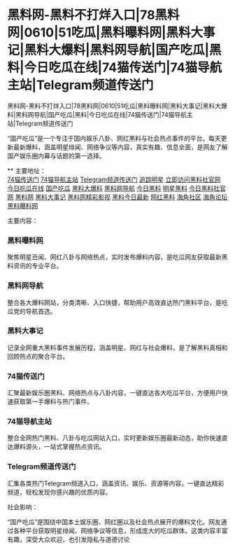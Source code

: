 
# 黑料网-黑料不打烊入口|78黑料网|0610|51吃瓜|黑料曝料网|黑料大事记|黑料大爆料|黑料网导航|国产吃瓜|黑料|今日吃瓜在线|74猫传送门|74猫导航主站|Telegram频道传送门

黑料网-黑料不打烊入口|78黑料网|0610|51吃瓜|黑料曝料网|黑料大事记|黑料大爆料|黑料网导航|国产吃瓜|黑料|今日吃瓜在线|74猫传送门|74猫导航主站|Telegram频道传送门

“国产吃瓜”是一个专注于国内娱乐八卦、网红黑料与社会热点事件的平台。每天更新最新爆料，涵盖明星绯闻、网络争议等内容，真实有趣、信息全面，是网友了解国产娱乐圈内幕与话题的第一选择。

** 主要地址：  
<a href="https://74mao.com/">74猫传送门</a>
<a href="https://74mao.com/">74猫导航主站</a>
<a href="https://74mao.com/">Telegram频道传送门</a>
<a href="https://heiliaowang-ifwypa.pages.dev/">追踪明星</a>
<a href="https://mogsp-gnxekx.pages.dev/">立即访问黑料社官网</a>
<a href="https://mogsp-rhh5hi.pages.dev/">今日吃瓜在线</a>
<a href="https://mogsp-9688ay.pages.dev/">国产吃瓜</a>
<a href="http://mogsp-o80fo3.pages.dev/">黑料大爆料</a>
<a href="https://heiliaowang-epscx6.pages.dev/">黑料网导航</a>
<a href="https://heiliaowang-jnr5bo.pages.dev/">今日黑料</a>
<a href="https://heiliaowang-jtp17y.pages.dev/">明星黑料</a>
<a href="https://heiliaowang-10t1us.pages.dev/">今日黑料社官网</a>
<a href="http://heiliaowang-0emnus.pages.dev/">黑料网</a>
<a href="https://heiliaowang-j7033i.pages.dev/">黑料大事记</a>
<a href="https://heiliaoshe-577wjw.pages.dev/">黑料网精彩影视</a>
<a href="https://heiliaoshe-r093pq.pages.dev/">黑料今日最新</a>
<a href="http://heiliaoshe-5qxaas.pages.dev/">网红黑料</a>
<a href="https://heiliaoshe-180pce.pages.dev/">海角社区</a>
<a href="https://heiliaoshe-y9pfl7.pages.dev/">海角论坛</a>
<a href="https://heiliaoshe-xnv3zw.pages.dev/">黑料曝料网</a>

主要内容：

### 黑料曝料网
聚焦明星丑闻、网红八卦与网络热点，实时发布爆料内容，是吃瓜网友获取最新黑料资讯的专业平台。

### 黑料网导航
整合各大爆料网站，分类清晰、入口快捷，帮助用户高效直达热门黑料平台，是吃瓜党的导航首选。

### 黑料大事记
记录全网重大黑料事件发展历程，涵盖明星、网红与社会爆料，是了解黑料真相和回顾热点的聚合平台。

### 74猫传送门
汇聚最新娱乐圈黑料、网络热点与八卦内容，一键直达各大吃瓜平台，方便用户快速获取第一手爆料与热门事件。

### 74猫导航主站
整合全网热门黑料、八卦与吃瓜网站入口，实时更新娱乐圈最新动态，助你快速直达爆料源头，一站式掌握热点资讯。

### Telegram频道传送门
汇集各类热门Telegram频道入口，涵盖资讯、娱乐、资源等内容，一键直达精彩频道，轻松发现你感兴趣的优质内容。

社会影响：

“国产吃瓜”是围绕中国本土娱乐圈、网红圈以及社会热点展开的爆料文化。网友通过各种平台获取明星绯闻、网络争议等信息，形成庞大的吃瓜群体。这类内容丰富有趣，深受大众欢迎，也引发隐私与道德讨论
